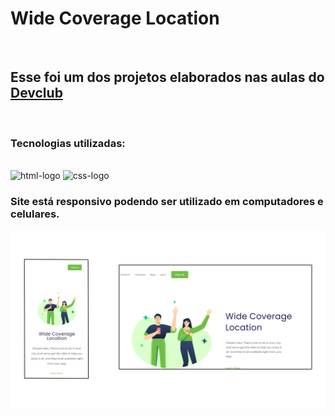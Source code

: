 <h1>Wide Coverage Location</h1>
<br>
<h2>Esse foi um dos projetos elaborados nas aulas do <a href= "https://rodolfomori.com.br/devclub">Devclub</a></h2>
<br>
<h3>Tecnologias utilizadas:</h3>
<br>
<img src="https://img.shields.io/badge/HTML5-E34F26?style=for-the-badge&logo=html5&logoColor=white" alt="html-logo"/>
<img src="https://img.shields.io/badge/CSS-239120?&style=for-the-badge&logo=css3&logoColor=white" alt="css-logo"/>
<br>
<h3>Site está responsivo podendo ser utilizado em computadores e celulares.</h3>
<img src="https://github.com/thiagogirotto85/projeto-Wide-Coverage-Location/blob/master/imagem%20wide%20coverage%20location.png?raw=true" alt="logo-wide"/>

